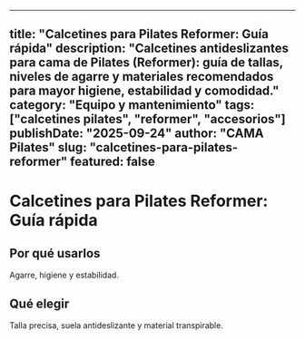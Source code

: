 
---
title: "Calcetines para Pilates Reformer: Guía rápida"
description: "Calcetines antideslizantes para cama de Pilates (Reformer): guía de tallas, niveles de agarre y materiales recomendados para mayor higiene, estabilidad y comodidad."
category: "Equipo y mantenimiento"
tags: ["calcetines pilates", "reformer", "accesorios"]
publishDate: "2025-09-24"
author: "CAMA Pilates"
slug: "calcetines-para-pilates-reformer"
featured: false
---

# Calcetines para Pilates Reformer: Guía rápida

## Por qué usarlos
Agarre, higiene y estabilidad.

## Qué elegir
Talla precisa, suela antideslizante y material transpirable.

<see-also limit="3" />
